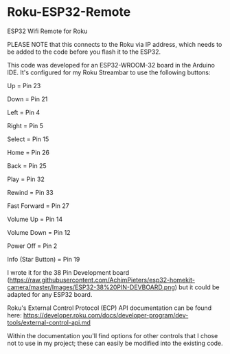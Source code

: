 # Roku-ESP32-Remote
ESP32 Wifi Remote for Roku

PLEASE NOTE that this connects to the Roku via IP address, which needs to be added to the code before you flash it to the ESP32.

This code was developed for an ESP32-WROOM-32 board in the Arduino IDE.  It's configured for my Roku Streambar to use the following buttons:

Up                 = Pin 23

Down               = Pin 21

Left               = Pin  4

Right              = Pin  5

Select             = Pin 15

Home               = Pin 26

Back               = Pin 25

Play               = Pin 32

Rewind             = Pin 33

Fast Forward       = Pin 27

Volume Up          = Pin 14

Volume Down        = Pin 12

Power Off          = Pin  2

Info (Star Button) = Pin 19

I wrote it for the 38 Pin Development board (https://raw.githubusercontent.com/AchimPieters/esp32-homekit-camera/master/Images/ESP32-38%20PIN-DEVBOARD.png) but it could be adapted for any ESP32 board.

Roku's External Control Protocol (ECP) API documentation can be found here:  https://developer.roku.com/docs/developer-program/dev-tools/external-control-api.md

Within the documentation you'll find options for other controls that I chose not to use in my project; these can easily be modified into the existing code.
